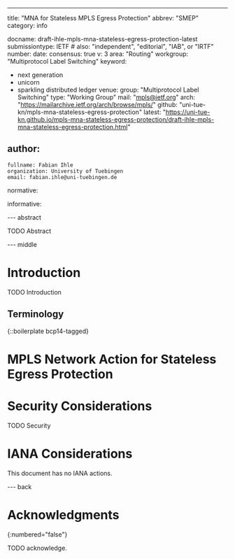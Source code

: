 ---
title: "MNA for Stateless MPLS Egress Protection"
abbrev: "SMEP"
category: info

docname: draft-ihle-mpls-mna-stateless-egress-protection-latest
submissiontype: IETF  # also: "independent", "editorial", "IAB", or "IRTF"
number:
date:
consensus: true
v: 3
area: "Routing"
workgroup: "Multiprotocol Label Switching"
keyword:
 - next generation
 - unicorn
 - sparkling distributed ledger
venue:
  group: "Multiprotocol Label Switching"
  type: "Working Group"
  mail: "mpls@ietf.org"
  arch: "https://mailarchive.ietf.org/arch/browse/mpls/"
  github: "uni-tue-kn/mpls-mna-stateless-egress-protection"
  latest: "https://uni-tue-kn.github.io/mpls-mna-stateless-egress-protection/draft-ihle-mpls-mna-stateless-egress-protection.html"

author:
 -
    fullname: Fabian Ihle
    organization: University of Tuebingen
    email: fabian.ihle@uni-tuebingen.de

normative:

informative:


--- abstract

TODO Abstract


--- middle

# Introduction

TODO Introduction


## Terminology

{::boilerplate bcp14-tagged}

# MPLS Network Action for Stateless Egress Protection

# Security Considerations

TODO Security


# IANA Considerations

This document has no IANA actions.


--- back

# Acknowledgments
{:numbered="false"}

TODO acknowledge.
